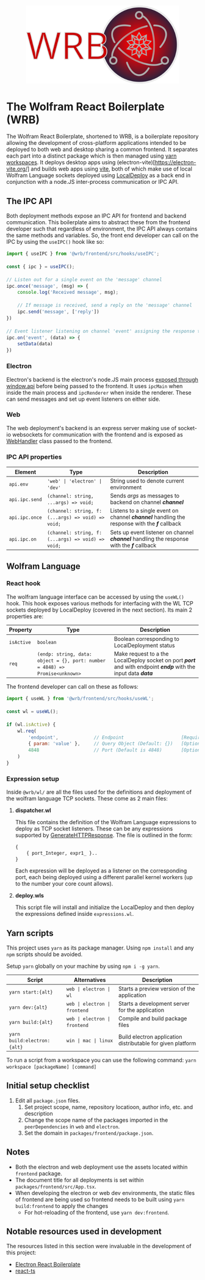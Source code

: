<p style="text-align: center;">
	<img src="./packages/frontend/assets/banner.svg" alt="isolated" width="400"/>
</p>

# The Wolfram React Boilerplate (WRB)

The Wolfram React Boilerplate, shortened to WRB, is a boilerplate repository allowing the development of cross-platform applications intended to be deployed to both web and desktop sharing a common frontend. It separates each part into a distinct package which is then managed using [yarn workspaces](https://classic.yarnpkg.com/lang/en/docs/workspaces/). It deploys desktop apps using (electron-vite)[https://electron-vite.org/] and builds web apps using [vite](https://vitejs.dev/), both of which make use of local Wolfram Language sockets deployed using [LocalDeploy](https://github.com/ToneAr/LocalDeploy) as a back end in conjunction with a node.JS inter-process communication or IPC API.

## The IPC API
Both deployment methods expose an IPC API for frontend and backend communication. This boilerplate aims to abstract these from the frontend developer such that regardless of environment, the IPC API always contains the same methods and variables. So, the front end developer can call on the IPC by using the `useIPC()` hook like so:
	
```js
import { useIPC } from '@wrb/frontend/src/hooks/useIPC';

const { ipc } = useIPC();

// Listen out for a single event on the 'message' channel
ipc.once('message', (msg) => {
	console.log('Received message', msg);

	// If message is received, send a reply on the 'message' channel
	ipc.send('message', ['reply'])
})

// Event listener listening on channel 'event' assigning the response to a state variable
ipc.on('event', (data) => {
	setData(data)
})
```

### Electron
Electron's backend is the electron's node.JS main process [exposed through window.api](./packages/electron/src/main/preload.ts) before being passed to the frontend. It uses `ipcMain` when inside the main process and `ipcRenderer` when inside the renderer. These can send messages and set up event listeners on either side.

### Web
The web deployment's backend is an express server making use of socket-io websockets for communication with the frontend and is exposed as [WebHandler](./packages/web/src/renderer/WebHandler.ts) class passed to the frontend.


### IPC API properties
| Element 			| Type 									| Description 	|
| --- 				| --- 									| --- 			|
| `api.env` 		| `'web' \| 'electron' \| 'dev'` 		| String used to denote current environment |
| `api.ipc.send` 	| `(channel: string, ...args) => void;`	| Sends *args* as messages to backend on channel ***channel*** |
| `api.ipc.once` 	| `(channel: string, f: (...args) => void) => void;` | Listens to a single event on channel ***channel*** handling the response with the ***f*** callback |
| `api.ipc.on`		| `(channel: string, f: (...args) => void) => void;` | Sets up event listener on channel ***channel*** handling the response with the ***f*** callback |

## Wolfram Language

### React hook
The wolfram language interface can be accessed by using the `useWL()` hook. This hook exposes various methods for interfacing with the WL TCP sockets deployed by LocalDeploy (covered in the next section). Its main 2 properties are:

| Property 		| Type		| Description 	|
| --- 			| --- 		| --- 			|
| `isActive` 	| `boolean`	| Boolean corresponding to LocalDeployment status	|
| `req` 		| `(endp: string, data: object = {}, port: number = 4848) => Promise<unknown>` | Make request to a the LocalDeploy socket on port ***port*** and with endpoint ***endp*** with the input data ***data*** |

The frontend developer can call on these as follows:

```js
import { useWL } from '@wrb/frontend/src/hooks/useWL';

const wl = useWL();

if (wl.isActive) {
	wl.req(
		'endpoint',				// Endpoint						[Required]
		{ param: 'value' },		// Query Object (Default: {}) 	[Optional]
		4848					// Port (Default is 4848) 		[Optional]
	)
}
```

### Expression setup
Inside `@wrb/wl/` are all the files used for the definitions and deployment of the wolfram language TCP sockets. These come as 2 main files:

1. **dispatcher.wl**

	This file contains the definition of the Wolfram Language expressions to deploy as TCP socket listeners. These can be any expressions supported by [GenerateHTTPResponse](http://reference.wolfram.com/language/ref/GenerateHTTPResponse.html). The file is outlined in the form:

	```wl
	{
		{ port_Integer, expr1_ }..
	}
	```

	Each expression will be deployed as a listener on the corresponding port, each being deployed using a different parallel kernel workers (up to the number your core count allows).

2. **deploy.wls**

	This script file will install and initialize the LocalDeploy and then deploy the expressions defined inside `expressions.wl`.

## Yarn scripts
This project uses `yarn` as its package manager.
Using `npm install` and any `npm` scripts should be avoided.

Setup `yarn` globally on your machine by using `npm i -g yarn`.

| Script 						| Alternatives 					| Description 										|
| --- 							| --- 							| ---		 										|
| `yarn start:{alt}` 			| `web \| electron \| wl` 		| Starts a preview version of the application 		|
| `yarn dev:{alt}` 				| `web \| electron \| frontend` | Starts a development server for the application 	|
| `yarn build:{alt}` 			| `web \| electron \| frontend` | Compile and build package files 					|
| `yarn build:electron:{alt}` 	| `win \| mac \| linux` 		| Build electron application distributable for given platform |

To run a script from a workspace you can use the following command:
`yarn workspace [packageName] [command]`

## Initial setup checklist
1. Edit all `package.json` files.
   1. Set project scope, name, repository locatioon, author info, etc. and description
   2. Change the scope name of the packages imported in the `peerDependencies` in `web` and `electron`.
   3. Set the domain in `packages/frontend/package.json`.

## Notes
* Both the electron and web deployment use the assets located within `frontend` package.
* The document title for all deployments is set within `packages/frontend/src/App.tsx`.
* When developing the electron or web dev environments, the static files of frontend are being used so frontend needs to be built using `yarn build:frontend` to apply the changes
  * For hot-reloading of the frontend, use `yarn dev:frontend`.

## Notable resources used in development
The resources listed in this section were invaluable in the development of this project:
- [Electron React Boilerplate](https://github.com/electron-react-boilerplate/electron-react-boilerplate)
- [react-ts](https://github.com/alex8088/quick-start/tree/master/packages/create-electron/playground/react-ts)
